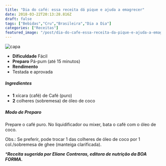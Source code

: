 ```yaml
---
title: "Dia do café: essa receita dá pique e ajuda a emagrecer"
date: 2018-03-22T20:13:28.816Z
draft: false
tags: ["Bebidas","Cru","Brasileira","Dia a Dia"]
categories: ["Receitas"]
featured_image: "/post/dia-do-cafe-essa-receita-da-pique-e-ajuda-a-emagrecer.8116d44a.jpg"
---
```


![capa](/post/dia-do-cafe-essa-receita-da-pique-e-ajuda-a-emagrecer.8116d44a.jpg)

*   **Dificuldade** Fácil
*   **Preparo** Pá-pum (até 15 minutos)
*   **Rendimento**
*   Testada e aprovada
    

##### Ingredientes

*   **1** xícara (café) de Café (puro)
*   **2** colheres (sobremesa) de óleo de coco

##### Modo de Preparo

Prepare o café puro. No liquidificador ou mixer, bata o café com o óleo de coco.

Obs.: Se preferir, pode trocar 1 das colheres de óleo de coco por 1 col./sobremesa de ghee (manteiga clarificada).

_***Receita sugerida por Eliane Contreras, editora de nutrição da BOA FORMA.**_

